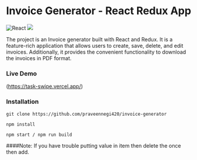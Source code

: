 # Invoice Generator - React Redux App
![React](https://img.shields.io/badge/react-%2320232a.svg?style=for-the-badge&logo=react&logoColor=%2361DAFB) ![](https://img.shields.io/badge/bootstrap-%23563D7C.svg?style=for-the-badge&logo=bootstrap&logoColor=white)

The project is an Invoice generator built with React and Redux. It is a feature-rich application that allows users to create, save, delete, and edit invoices. Additionally, it provides the convenient functionality to download the invoices in PDF format.

### Live Demo
(https://task-swipe.vercel.app/)



### Installation

```
git clone https://github.com/praveennegi420/invoice-generator

npm install

npm start / npm run build

```


####Note: If you have trouble putting value in item then delete the once then add.
